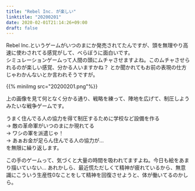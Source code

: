 ```yaml
---
title: "Rebel Inc. が楽しい"
linktitle: "20200201"
date: 2020-02-01T21:14:26+09:00
draft: false
---
```


Rebel Inc.というゲームがいつのまにか発売されてたんですが、頭を無理やり高速に使わされてる感覚がして、べらぼうに面白いです。  
シミュレーションゲームって人間の頭にムチャさせますよね。このムチャさせられるのが楽しい感覚、分かる人いますかね？ とか聞かれてもお前の表現の仕方じゃわかんないとか言われそうですが。  

{{% miniImg src="20200201.png"%}}

上の画像を見て何となく分かる通り、戦略を練って、陣地を広げて、制圧しようみたいな戦争ゲームです。

うまく住んでる人の協力を得て制圧するために学校など設備を作る  
→ 敵の革命軍がいつのまにか現れてる  
→ ワシの軍を派遣じゃ！  
→ あぁお金が足らん住んでる人の協力が…  
を無限に繰り返します。  

この手のゲームって、気づくと大量の時間を吸われてますよね。今日も絵をあまり描いていない…
あれかしら、最近慌ただしくて精神が疲れているから、無意識にこういう生産性0なことをして精神を回復させようと、体が働いてるのかしら。

